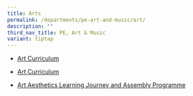 ```yaml
---
title: Arts
permalink: /departments/pe-art-and-music/art/
description: ""
third_nav_title: PE, Art & Music
variant: tiptap
---
```

<ul data-tight="true" class="tight">
<li>
<p><a href="/arts/art-curriculum/" rel="noopener noreferrer nofollow" target="_blank">Art Curriculum</a>
</p>
</li>
<li>
<p><a href="/arts/art-curriculum" rel="noopener noreferrer nofollow" target="_blank">Art Curriculum</a>
</p>
</li>
<li>
<p><a href="/arts/art-aesthetics-learning-journey-and-assembly-programme" rel="noopener noreferrer nofollow" target="_blank">Art Aesthetics Learning Journey and Assembly Programme</a>
</p>
</li>
</ul>
<p></p>